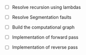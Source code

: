 - [ ] Resolve recursion using lambdas
- [ ] Resolve Segmentation faults
- [ ] Build the computational graph
- [ ] Implementation of forward pass
- [ ] Implementation of reverse pass


